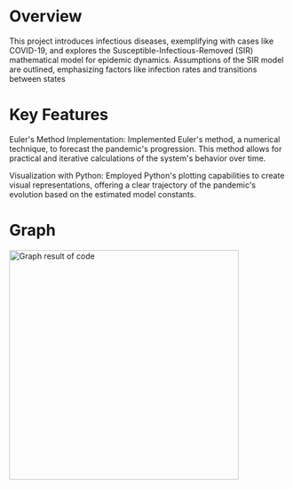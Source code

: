 # Overview
This project introduces infectious diseases, exemplifying with cases like COVID-19, and explores the Susceptible-Infectious-Removed (SIR) mathematical model for epidemic dynamics. Assumptions of the SIR model are outlined, emphasizing factors like infection rates and transitions between states

# Key Features
Euler's Method Implementation: Implemented Euler's method, a numerical technique, to forecast the pandemic's progression. This method allows for practical and iterative calculations of the system's behavior over time.

Visualization with Python: Employed Python's plotting capabilities to create visual representations, offering a clear trajectory of the pandemic's evolution based on the estimated model constants.

# Graph
<img width="413" alt="Graph result of code" src="https://github.com/hannahbenjamin/covid19-modelling/assets/134002501/ed9caf6a-31f5-46ce-b0de-b7de14a6ef46">
